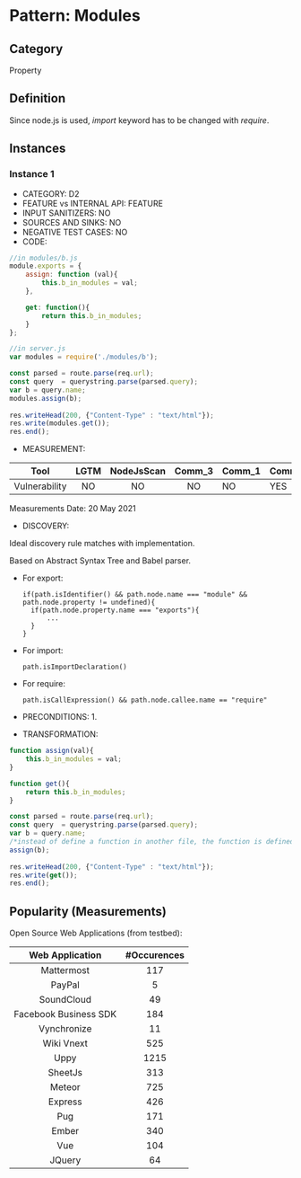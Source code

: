 # Pattern: Modules

## Category

Property

## Definition

Since node.js is used, _import_ keyword has to be changed with _require_.

## Instances

### Instance 1

- CATEGORY: D2
- FEATURE vs INTERNAL API: FEATURE
- INPUT SANITIZERS: NO
- SOURCES AND SINKS: NO
- NEGATIVE TEST CASES: NO
- CODE:

```javascript
//in modules/b.js
module.exports = {
    assign: function (val){
        this.b_in_modules = val;
    },

    get: function(){
        return this.b_in_modules;
    }
};

//in server.js
var modules = require('./modules/b');

const parsed = route.parse(req.url);
const query  = querystring.parse(parsed.query);
var b = query.name;
modules.assign(b);
        
res.writeHead(200, {"Content-Type" : "text/html"});       
res.write(modules.get());   
res.end(); 
```
- MEASUREMENT:

|     Tool      | LGTM | NodeJsScan | Comm_3 | Comm_1 | Comm_2 | Vulnerable |
| :-----------: | :--: | :--------: | :------: | ------- | --------- | ---------- |
| Vulnerability | NO   |     NO     |    NO   |    NO   |    YES    | YES        |
Measurements Date: 20 May 2021

- DISCOVERY:



Ideal discovery rule matches with implementation.

Based on Abstract Syntax Tree and Babel parser.

- For export:

  ```
  if(path.isIdentifier() && path.node.name === "module" && path.node.property != undefined){
  	if(path.node.property.name === "exports"){
  		...
  	}
  }
  ```

- For import:

  ```
  path.isImportDeclaration()
  ```

- For require:

  ```
  path.isCallExpression() && path.node.callee.name == "require"
  ```



- PRECONDITIONS:
   1.
- TRANSFORMATION:
```javascript
function assign(val){
    this.b_in_modules = val;
}

function get(){
    return this.b_in_modules;
}

const parsed = route.parse(req.url);
const query  = querystring.parse(parsed.query);
var b = query.name;
/*instead of define a function in another file, the function is defined directly in this file*/
assign(b);
        
res.writeHead(200, {"Content-Type" : "text/html"});
res.write(get());   
res.end(); 
```
## Popularity (Measurements)

Open Source Web Applications (from testbed):

|    Web Application    | #Occurences |
| :-------------------: | :---------: |
|      Mattermost       |     117     |
|        PayPal         |      5      |
|      SoundCloud       |     49      |
| Facebook Business SDK |     184     |
|      Vynchronize      |     11      |
|      Wiki Vnext       |     525     |
|         Uppy          |    1215     |
|        SheetJs        |     313     |
|        Meteor         |     725     |
|        Express        |     426     |
|          Pug          |     171     |
|         Ember         |     340     |
|          Vue          |     104     |
|        JQuery         |     64      |








